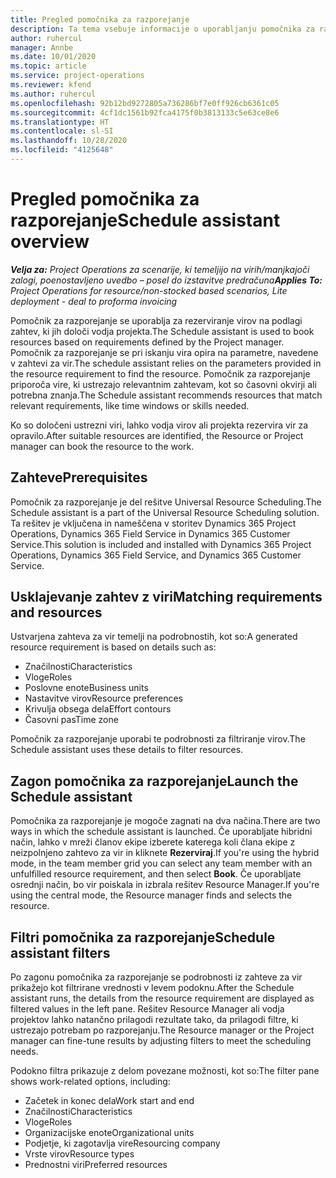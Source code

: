 ```yaml
---
title: Pregled pomočnika za razporejanje
description: Ta tema vsebuje informacije o uporabljanju pomočnika za razporejanje pri rezervaciji virov.
author: ruhercul
manager: Annbe
ms.date: 10/01/2020
ms.topic: article
ms.service: project-operations
ms.reviewer: kfend
ms.author: ruhercul
ms.openlocfilehash: 92b12bd9272805a736286bf7e0ff926cb6361c05
ms.sourcegitcommit: 4cf1dc1561b92fca4175f0b3813133c5e63ce8e6
ms.translationtype: HT
ms.contentlocale: sl-SI
ms.lasthandoff: 10/28/2020
ms.locfileid: "4125648"
---
```

# <a name="schedule-assistant-overview"></a><span data-ttu-id="5484c-103">Pregled pomočnika za razporejanje</span><span class="sxs-lookup"><span data-stu-id="5484c-103">Schedule assistant overview</span></span>

<span data-ttu-id="5484c-104">_**Velja za:** Project Operations za scenarije, ki temeljijo na virih/manjkajoči zalogi, poenostavljeno uvedbo – posel do izstavitve predračuna_</span><span class="sxs-lookup"><span data-stu-id="5484c-104">_**Applies To:** Project Operations for resource/non-stocked based scenarios, Lite deployment - deal to proforma invoicing_</span></span>

<span data-ttu-id="5484c-105">Pomočnik za razporejanje se uporablja za rezerviranje virov na podlagi zahtev, ki jih določi vodja projekta.</span><span class="sxs-lookup"><span data-stu-id="5484c-105">The Schedule assistant is used to book resources based on requirements defined by the Project manager.</span></span> <span data-ttu-id="5484c-106">Pomočnik za razporejanje se pri iskanju vira opira na parametre, navedene v zahtevi za vir.</span><span class="sxs-lookup"><span data-stu-id="5484c-106">The schedule assistant relies on the parameters provided in the resource requirement to find the resource.</span></span> <span data-ttu-id="5484c-107">Pomočnik za razporejanje priporoča vire, ki ustrezajo relevantnim zahtevam, kot so časovni okvirji ali potrebna znanja.</span><span class="sxs-lookup"><span data-stu-id="5484c-107">The Schedule assistant recommends resources that match relevant requirements, like time windows or skills needed.</span></span>

<span data-ttu-id="5484c-108">Ko so določeni ustrezni viri, lahko vodja virov ali projekta rezervira vir za opravilo.</span><span class="sxs-lookup"><span data-stu-id="5484c-108">After suitable resources are identified, the Resource or Project manager can book the resource to the work.</span></span>

## <a name="prerequisites"></a><span data-ttu-id="5484c-109">Zahteve</span><span class="sxs-lookup"><span data-stu-id="5484c-109">Prerequisites</span></span>

<span data-ttu-id="5484c-110">Pomočnik za razporejanje je del rešitve Universal Resource Scheduling.</span><span class="sxs-lookup"><span data-stu-id="5484c-110">The Schedule assistant is a part of the Universal Resource Scheduling solution.</span></span> <span data-ttu-id="5484c-111">Ta rešitev je vključena in nameščena v storitev Dynamics 365 Project Operations, Dynamics 365 Field Service in Dynamics 365 Customer Service.</span><span class="sxs-lookup"><span data-stu-id="5484c-111">This solution is included and installed with Dynamics 365 Project Operations, Dynamics 365 Field Service, and Dynamics 365 Customer Service.</span></span>

## <a name="matching-requirements-and-resources"></a><span data-ttu-id="5484c-112">Usklajevanje zahtev z viri</span><span class="sxs-lookup"><span data-stu-id="5484c-112">Matching requirements and resources</span></span>

<span data-ttu-id="5484c-113">Ustvarjena zahteva za vir temelji na podrobnostih, kot so:</span><span class="sxs-lookup"><span data-stu-id="5484c-113">A generated resource requirement is based on details such as:</span></span>

-   <span data-ttu-id="5484c-114">Značilnosti</span><span class="sxs-lookup"><span data-stu-id="5484c-114">Characteristics</span></span>
-   <span data-ttu-id="5484c-115">Vloge</span><span class="sxs-lookup"><span data-stu-id="5484c-115">Roles</span></span>
-   <span data-ttu-id="5484c-116">Poslovne enote</span><span class="sxs-lookup"><span data-stu-id="5484c-116">Business units</span></span>
-   <span data-ttu-id="5484c-117">Nastavitve virov</span><span class="sxs-lookup"><span data-stu-id="5484c-117">Resource preferences</span></span>
-   <span data-ttu-id="5484c-118">Krivulja obsega dela</span><span class="sxs-lookup"><span data-stu-id="5484c-118">Effort contours</span></span>
-   <span data-ttu-id="5484c-119">Časovni pas</span><span class="sxs-lookup"><span data-stu-id="5484c-119">Time zone</span></span>

<span data-ttu-id="5484c-120">Pomočnik za razporejanje uporabi te podrobnosti za filtriranje virov.</span><span class="sxs-lookup"><span data-stu-id="5484c-120">The Schedule assistant uses these details to filter resources.</span></span>

## <a name="launch-the-schedule-assistant"></a><span data-ttu-id="5484c-121">Zagon pomočnika za razporejanje</span><span class="sxs-lookup"><span data-stu-id="5484c-121">Launch the Schedule assistant</span></span>

<span data-ttu-id="5484c-122">Pomočnika za razporejanje je mogoče zagnati na dva načina.</span><span class="sxs-lookup"><span data-stu-id="5484c-122">There are two ways in which the schedule assistant is launched.</span></span> <span data-ttu-id="5484c-123">Če uporabljate hibridni način, lahko v mreži članov ekipe izberete katerega koli člana ekipe z neizpolnjeno zahtevo za vir in kliknete **Rezerviraj**.</span><span class="sxs-lookup"><span data-stu-id="5484c-123">If you're using the hybrid mode, in the team member grid you can select any team member with an unfulfilled resource requirement, and then select **Book**.</span></span> <span data-ttu-id="5484c-124">Če uporabljate osrednji način, bo vir poiskala in izbrala rešitev Resource Manager.</span><span class="sxs-lookup"><span data-stu-id="5484c-124">If you're using the central mode, the Resource manager finds and selects the resource.</span></span>

## <a name="schedule-assistant-filters"></a><span data-ttu-id="5484c-125">Filtri pomočnika za razporejanje</span><span class="sxs-lookup"><span data-stu-id="5484c-125">Schedule assistant filters</span></span>

<span data-ttu-id="5484c-126">Po zagonu pomočnika za razporejanje se podrobnosti iz zahteve za vir prikažejo kot filtrirane vrednosti v levem podoknu.</span><span class="sxs-lookup"><span data-stu-id="5484c-126">After the Schedule assistant runs, the details from the resource requirement are displayed as filtered values in the left pane.</span></span> <span data-ttu-id="5484c-127">Rešitev Resource Manager ali vodja projektov lahko natančno prilagodi rezultate tako, da prilagodi filtre, ki ustrezajo potrebam po razporejanju.</span><span class="sxs-lookup"><span data-stu-id="5484c-127">The Resource manager or the Project manager can fine-tune results by adjusting filters to meet the scheduling needs.</span></span>

<span data-ttu-id="5484c-128">Podokno filtra prikazuje z delom povezane možnosti, kot so:</span><span class="sxs-lookup"><span data-stu-id="5484c-128">The filter pane shows work-related options, including:</span></span>

-   <span data-ttu-id="5484c-129">Začetek in konec dela</span><span class="sxs-lookup"><span data-stu-id="5484c-129">Work start and end</span></span>
-   <span data-ttu-id="5484c-130">Značilnosti</span><span class="sxs-lookup"><span data-stu-id="5484c-130">Characteristics</span></span>
-   <span data-ttu-id="5484c-131">Vloge</span><span class="sxs-lookup"><span data-stu-id="5484c-131">Roles</span></span>
-   <span data-ttu-id="5484c-132">Organizacijske enote</span><span class="sxs-lookup"><span data-stu-id="5484c-132">Organizational units</span></span>
-   <span data-ttu-id="5484c-133">Podjetje, ki zagotavlja vire</span><span class="sxs-lookup"><span data-stu-id="5484c-133">Resourcing company</span></span>
-   <span data-ttu-id="5484c-134">Vrste virov</span><span class="sxs-lookup"><span data-stu-id="5484c-134">Resource types</span></span>
-   <span data-ttu-id="5484c-135">Prednostni viri</span><span class="sxs-lookup"><span data-stu-id="5484c-135">Preferred resources</span></span>
